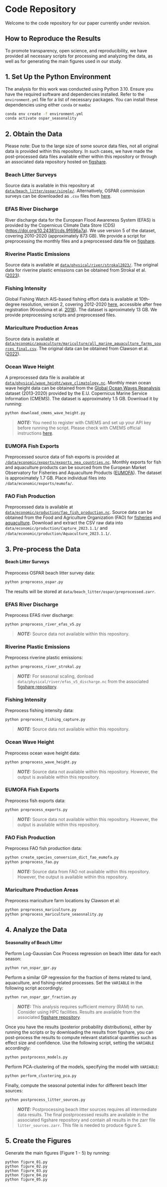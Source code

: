 
# Code Repository
Welcome to the code repository for our paper currently under revision.

## How to Reproduce the Results
To promote transparency, open science, and reproducibility, we have provided all necessary scripts for processing and analyzing the data, as well as for generating the main figures used in our study. 

## 1. Set Up the Python Environment
The analysis for this work was conducted using Python 3.10. Ensure you have the required software and dependencies installed. Refer to the `environment.yml` file for a list of necessary packages. You can install these dependencies using either `conda` or `mamba`:

```sh
conda env create -f environment.yml
conda activate ospar_seasonality
```

## 2. Obtain the Data
Please note: Due to the large size of some source data files, not all original data is provided within this repository. In such cases, we have made the post-processed data files available either within this repository or through an associated data repository hosted on [figshare](https://doi.org/10.6084/m9.figshare.26155156).

### Beach Litter Surveys
Source data is available in this repository at [`data/beach_litter/ospar/single/`](`data/beach_litter/ospar/single/`). Alternatively, OSPAR commission surveys can be downloaded as `.csv` files from [here](https://beachlitter.ospar.org/survey/export). 

### EFAS River Discharge
River discharge data for the European Flood Awareness System (EFAS) is provided by the Copernicus Climate Data Store (CDS) (https://doi.org/10.24381/cds.9f696a7a). We use version 5 of the dataset, covering 2010-2020 (approximately 873 GB). We provide a script for preprocessing the monthly files and a preprocessed data file on [figshare](https://doi.org/10.6084/m9.figshare.26155156).

### Riverine Plastic Emissions
Source data is available at [`data/physical/river/strokal2023/`](data/physical/river/strokal2023/). The original data for riverine plastic emissions can be obtained from Strokal et al. ([2023](https://doi.org/10.1038/s41467-023-40501-9)).


### Fishing Intensity
Global Fishing Watch AIS-based fishing effort data is available at 10th-degree resolution, version 2, covering 2012-2020 [here](https://globalfishingwatch.org/data-download/datasets/public-fishing-effort), accessible after free registration (Kroodsma et al. [2018](https://science.sciencemag.org/content/359/6378/904)). The dataset is aproximately 13 GB. We provide preprocessing scripts and preprocessed files.

### Mariculture Production Areas
Source data is available at [`data/economic/aquaculture/mariculture/all_marine_aquaculture_farms_sources_final.csv`](data/economic/aquaculture/mariculture/all_marine_aquaculture_farms_sources_final.csv). The original data can be obtained from Clawson et al. ([2022](https://doi.org/10.1016/j.aquaculture.2022.738066)).


### Ocean Wave Height
A preprocessed data file is available at [`data/physical/wave_height/wave_climatology.nc`](data/physical/wave_height/wave_climatology.nc). Monthly mean ocean wave height data can be obtained from the [Global Ocean Waves Reanalysis](https://doi.org/10.48670/moi-00022) dataset (2013-2020) provided by the E.U. Copernicus Marine Service Information (CMEMS). The dataset is approximately 1.5 GB. Download it by running:

```sh
python download_cmems_wave_height.py
```

> **_NOTE:_**  You need to register with CMEMS and set up your API key before running the script. Please check with CMEMS official instructions [here](https://data.marine.copernicus.eu/product/GLOBAL_MULTIYEAR_WAV_001_032/description).


### EUMOFA Fish Exports
Preprocessed source data of fish exports is provided at [`/data/economic/exports/exports_nea_countries.nc`](/data/economic/exports/exports_nea_countries.nc). Monthly exports for fish and aquaculture products can be sourced from the European Market Observatory for Fisheries and Aquaculture Products ([EUMOFA](https://eumofa.eu/data)). The dataset is approximately 1.7 GB. Place individual files into `/data/economic/exports/eumofa/`.


### FAO Fish Production
Preprocessed data is available at [`data/economic/production/fao_fish_production.nc`](data/economic/production/fao_fish_production.nc). Source data can be obtained from the Food and Agriculture Organization (FAO) for [fisheries](https://www.fao.org/fishery/en/collection/capture?lang=en) and [aquaculture](https://www.fao.org/fishery/en/collection/aquaculture?lang=en). Download and extract the CSV raw data into `data/economic/production/Capture_2023.1.1/` and `/data/economic/production/Aquaculture_2023.1.1/`.


## 3. Pre-process the Data

#### Beach Litter Surveys

Preprocess OSPAR beach litter survey data:

```sh
python preprocess_ospar.py
```

The results will be stored at `data/beach_litter/ospar/preprocessed.zarr`.

### EFAS River Discharge

Preprocess EFAS river discharge:

```sh
python preprocess_river_efas_v5.py
```

> **_NOTE:_**  Source data not available within this repository.


### Riverine Plastic Emissions

Preprocess riverine plastic emissions:

```sh
python preprocess_river_strokal.py
```

> **_NOTE:_**  For seasonal scaling, donload `data/physical/river/efas_v5_discharge.nc` from the associated [figshare repository](https://doi.org/10.6084/m9.figshare.26155156).


### Fishing Intensity

Preprocess fishing intensity data:

```sh
python preprocess_fishing_capture.py

```

> **_NOTE:_**  Source data not available within this repository.

### Ocean Wave Height

Preprocess ocean wave height data:

```sh
python preprocess_wave_height.py
```

> **_NOTE:_**  Source data not available within this repository. However, the output is available within this repository.


### EUMOFA Fish Exports

Preprocess fish exports data:

```sh
python preprocess_exports.py
```

> **_NOTE:_**  Source data not available within this repository. However, the output is available within this repository.


### FAO Fish Production

Preprocess FAO fish production data:

```sh
python create_species_conversion_dict_fao_eumofa.py
python preprocess_fao.py
```

> **_NOTE:_**  Source data from FAO not available within this repository. However, the output is available within this repository.

### Mariculture Production Areas

Preprocess mariculture farm locations by Clawson et al:

```sh
python preprocess_mariculture.py
python preprocess_mariculture_seaosnality.py
```

## 4. Analyze the Data

#### Seasonality of Beach Litter

Perform Log-Gaussian Cox Process regression on beach litter data for each season:

```sh
python run_ospar_gpr.py
```
Perform a similar GP regression for the fraction of items related to land, aquaculture, and fishing-related processes. Set the `VARIABLE` in the following script accordingly:

```sh
python run_ospar_gpr_fraction.py
```

> **_NOTE:_**  This analysis requires sufficient memory (RAM) to run. Consider using HPC facilities. Results are available from the associated [figshare repository](https://doi.org/10.6084/m9.figshare.26155156).

Once you have the results (posterior probability distributions), either by running the scripts or by downloading the results from figshare, you can post-process the results to compute relevant statistical quantities such as effect size and confidence. Use the following script, setting the `VARIABLE` accordingly:

```sh
python postprocess_models.py
```

Perform PCA-clustering of the models, specifying the model with `VARIABLE`:

```sh
python perform_clustering_pca.py
```

Finally, compute the seasonal potential index for different beach litter sources:

```sh
python postprocess_litter_sources.py
```

> **_NOTE:_** Postprocessing beach litter sources requires all intermediate data results. The final postprocessed results are available in the associated figshare repository and contain all results in the zarr file `litter_sources.zarr`. This file is needed to produce figure 5.



## 5. Create the Figures

Generate the main figures (Figure 1 - 5) by running:

```
python figure_01.py
python figure_02.py
python figure_03.py
python figure_04.py
python figure_05.py
```
